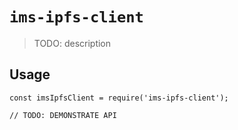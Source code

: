 # `ims-ipfs-client`

> TODO: description

## Usage

```
const imsIpfsClient = require('ims-ipfs-client');

// TODO: DEMONSTRATE API
```
